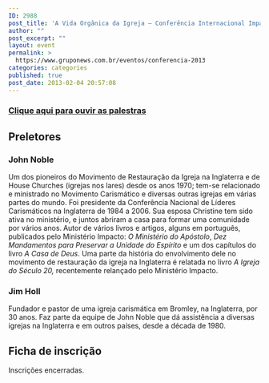 ```yaml
---
ID: 2988
post_title: 'A Vida Orgânica da Igreja – Conferência Internacional Impacto &#8211; GrupoNews'
author: ""
post_excerpt: ""
layout: event
permalink: >
  https://www.gruponews.com.br/eventos/conferencia-2013
categories: categories
published: true
post_date: 2013-02-04 20:57:08
---
```

<div class="success">
<h3><a href="http://www.gruponews.com.br/audiosevideos/conferencia-2013-igreja-organica">Clique aqui para ouvir as palestras</a></h3>
</div>
<h2>Preletores</h2>
<h3>John Noble</h3>
Um dos pioneiros do Movimento de Restauração da Igreja na Inglaterra e de House Churches (igrejas nos lares) desde os anos 1970; tem-se relacionado e ministrado no Movimento Carismático e diversas outras igrejas em várias partes do mundo. Foi presidente da Conferência Nacional de Líderes Carismáticos na Inglaterra de 1984 a 2006. Sua esposa Christine tem sido ativa no ministério, e juntos abriram a casa para formar uma comunidade por vários anos.<b> </b>Autor de vários livros e artigos, alguns em português, publicados pelo Ministério Impacto: <i>O Ministério do Apóstolo</i>, <i>Dez Mandamentos para Preservar a Unidade do Espírito</i> e um dos capítulos do livro <i>A Casa de Deus</i>. Uma parte da história do envolvimento dele no movimento de restauração da igreja na Inglaterra é relatada no livro <i>A Igreja do Século 20,</i> recentemente relançado pelo Ministério Impacto.
<h3>Jim Holl</h3>
Fundador e pastor de uma igreja carismática em Bromley, na Inglaterra, por 30 anos. Faz parte da equipe de John Noble que dá assistência a diversas igrejas na Inglaterra e em outros países, desde a década de 1980.
<h2>Ficha de inscrição</h2>
<div class="alert error">Inscrições encerradas.</div>
